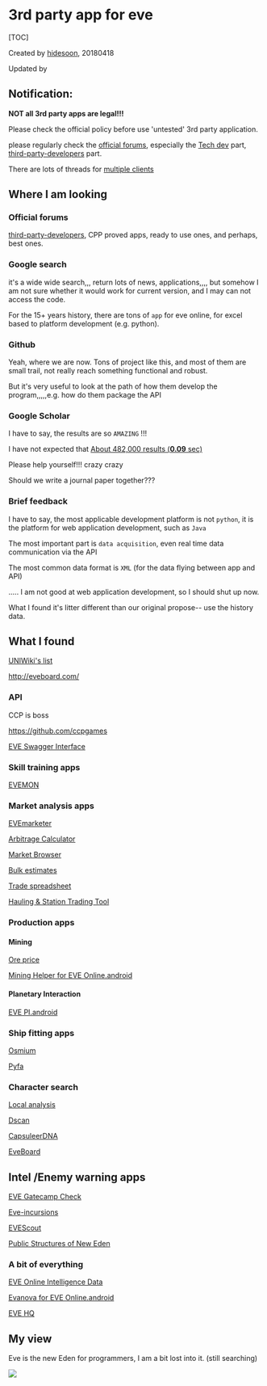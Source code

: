 # 3rd party app for eve

[TOC]

Created by [hidesoon](https://github.com/hidesoon), 20180418

Updated by 

## Notification:

**NOT all 3rd party apps are legal!!!**

Please check the official policy before use 'untested'  3rd party application.

please regularly check the [official forums](https://forums.eveonline.com/), especially the [Tech dev](https://forums.eveonline.com/c/technology-research) part, [third-party-developers](https://forums.eveonline.com/c/technology-research/third-party-developers) part.

There are lots of threads for [multiple clients](https://forums.eveonline.com/c/technology-research/eve-launcher)



## Where I am looking

### Official forums

 [third-party-developers](https://forums.eveonline.com/c/technology-research/third-party-developers), CPP proved apps, ready to use ones, and perhaps, best ones.

### Google search

it's a wide wide search,,, return lots of news, applications,,,, but somehow I am not sure whether it would work for current version, and I may can not access the code.

For the 15+ years history, there are tons of `app` for eve online, for excel based to platform development (e.g. python).

### Github

Yeah, where we are now. Tons of project like this, and most of them are small trail, not really reach something functional and robust. 

But it's very useful to look at the path of how them develop the program,,,,,e.g. how do them package the API

### Google Scholar

I have to say, the results are so `AMAZING` !!!

I have not expected that [About 482,000 results (**0.09** sec)](https://scholar.google.co.uk/scholar?hl=en&as_sdt=0%2C5&q=eve+online&btnG=)

Please help yourself!!! crazy crazy

Should we write a journal paper together???

### Brief feedback 

I have to say, the most applicable development platform is not `python`, it is the platform for web application development, such as `Java`

The most important part is  `data acquisition`, even real time data communication via the API 

The most common data format is `XML` (for the data flying between app and API)

 ..... I am not good at web application development, so I should shut up now.

What I found it's litter different than our original propose-- use the history data. 

## What I found

[UNIWiki's list](https://wiki.eveuniversity.org/Third-party_tools#All_In_One_Tools)

http://eveboard.com/

### API

CCP is boss

https://github.com/ccpgames

[EVE Swagger Interface](https://esi.tech.ccp.is/ui/)

### Skill training apps

[EVEMON](https://github.com/evemondevteam/evemon)

### Market analysis apps

[EVEmarketer](https://evemarketer.com/)

[Arbitrage Calculator](https://www.evedata.org/arbitrageCalculator)

[Market Browser](https://www.evedata.org/marketBrowser)

[Bulk estimates](http://evepraisal.com/)

[Trade spreadsheet](https://forums.eveonline.com/t/moneybag-free-service-free-trade-spreadsheet-moneybag/46376)

[Hauling & Station Trading Tool](https://evetrade.space/)
### Production apps

#### Mining

[Ore price](https://ore.cerlestes.de/ore)

[Mining Helper for EVE Online.android](https://play.google.com/store/apps/details?id=com.randomlettersandnumbers15645151gd65fg16d5fgs46r84tserg51f3d21ger6.eveminer)

#### Planetary Interaction

[EVE PI.android](https://play.google.com/store/apps/details?id=dae.evepi&hl=en)

### Ship fitting apps

[Osmium](https://o.smium.org/)

[Pyfa](https://github.com/pyfa-org/Pyfa)

### Character search

[Local analysis](https://www.evedata.org/localIntel)

[Dscan](https://dscan.me/)

[CapsuleerDNA](https://dscan.me/dna/)

[EveBoard](http://eveboard.com/)

## Intel /Enemy warning apps

[EVE Gatecamp Check](http://eve-gatecheck.space/eve/)

[Eve-incursions](https://beta.eve-incursions.de/)

[EVEScout](http://evescout.gladiolus.fi)

[Public Structures of New Eden](http://www.kalkoken.org/apps/evestruct/?page=structures)

### A bit of everything

[EVE Online Intelligence Data](https://www.evedata.org/)

[Evanova for EVE Online.android](https://play.google.com/store/apps/details?id=com.tlabs.android.evanova)

[EVE HQ](http://evehq.co/)

## My view

Eve is the new Eden for programmers, I am a bit lost into it. (still searching)







![](https://i.ytimg.com/vi/9TEGk_Viwx4/maxresdefault.jpg)

